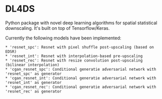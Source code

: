 # DL4DS

Python package with novel deep learning algorithms for spatial statistical downscaling. It's built on top of Tensorflow/Keras.

Currently the following models have been implemented:

    * 'resnet_spc': Resnet with pixel shuffle post-upscaling (based on EDSR)
    * 'resnet_int': Resnet with interpolation-based pre-upscaling
    * 'resnet_rec': Resnet with resize convolution post-upscaling (bilinear interpolation)
    * 'cgan_resnet_spc': Conditional generatie adversarial network with 'resnet_spc' as generator 
    * 'cgan_resnet_int': Conditional generatie adversarial network with 'resnet_int' as generator 
    * 'cgan_resnet_rec': Conditional generatie adversarial network with 'resnet_rec' as generator 
